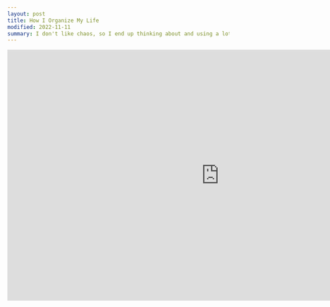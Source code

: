 ```yaml
---
layout: post
title: How I Organize My Life
modified: 2022-11-11
summary: I don't like chaos, so I end up thinking about and using a lot of systems to keep myself organized. Here's an overview of some of my favorite tools and tips, in case it helps you too!
---
```

<style>
.responsive-wrap iframe{ max-width: 100%;}
</style>

<iframe src="https://docs.google.com/presentation/d/e/2PACX-1vTaQ5ZV89wf4cl1mELu8GQ_muBX9AUCWg6Crdn_ZOOacq6VKSH3zieVSNFi5-7BnGIy_MUfVN3qWLwl/embed?start=false&loop=false&delayms=3000" frameborder="0" width="960" height="569" allowfullscreen="true" mozallowfullscreen="true" webkitallowfullscreen="true"></iframe>